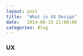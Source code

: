 ```yaml
---
layout: post
title:  "What is UX Design"
date:   2014-06-15 21:00:00
categories: Blog
---
```


<h3>UX</h3>

<h3></h3>
